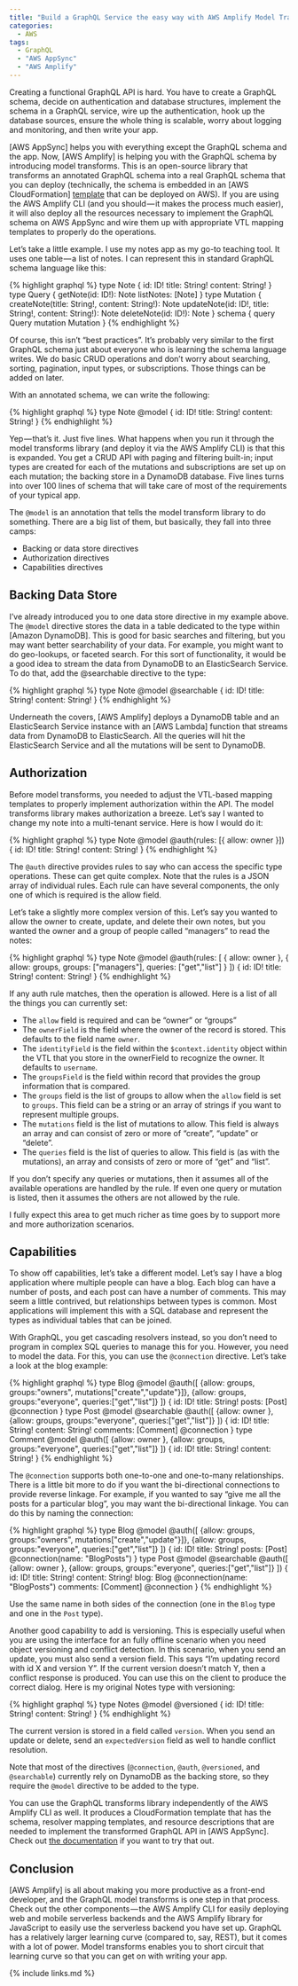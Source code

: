 ```yaml
---
title: "Build a GraphQL Service the easy way with AWS Amplify Model Transforms"
categories:
  - AWS
tags:
  - GraphQL
  - "AWS AppSync"
  - "AWS Amplify"
---
```


Creating a functional GraphQL API is hard. You have to create a GraphQL schema, decide on authentication and database structures, implement the schema in a GraphQL service, wire up the authentication, hook up the database sources, ensure the whole thing is scalable, worry about logging and monitoring, and then write your app.

[AWS AppSync] helps you with everything except the GraphQL schema and the app. Now, [AWS Amplify] is helping you with the GraphQL schema by introducing model transforms. This is an open-source library that transforms an annotated GraphQL schema into a real GraphQL schema that you can deploy (technically, the schema is embedded in an [AWS CloudFormation]  [template](https://aws.amazon.com/cloudformation/aws-cloudformation-templates/) that can be deployed on AWS). If you are using the AWS Amplify CLI (and you should — it makes the process much easier), it will also deploy all the resources necessary to implement the GraphQL schema on AWS AppSync and wire them up with appropriate VTL mapping templates to properly do the operations.

Let’s take a little example. I use my notes app as my go-to teaching tool. It uses one table — a list of notes. I can represent this in standard GraphQL schema language like this:

{% highlight graphql %}
type Note {
  id: ID!
  title: String!
  content: String!
}
type Query {
  getNote(id: ID!): Note
  listNotes: [Note]
}
type Mutation {
  createNote(title: String!, content: String!): Note
  updateNote(id: ID!, title: String!, content: String!): Note
  deleteNote(id: ID!): Note
}
schema {
  query Query
  mutation Mutation
}
{% endhighlight %}

Of course, this isn’t “best practices”. It’s probably very similar to the first GraphQL schema just about everyone who is learning the schema language writes. We do basic CRUD operations and don’t worry about searching, sorting, pagination, input types, or subscriptions. Those things can be added on later.

With an annotated schema, we can write the following:

{% highlight graphql %}
type Note @model {
  id: ID!
  title: String!
  content: String!
}
{% endhighlight %}

Yep — that’s it. Just five lines. What happens when you run it through the model transforms library (and deploy it via the AWS Amplify CLI) is that this is expanded. You get a CRUD API with paging and filtering built-in; input types are created for each of the mutations and subscriptions are set up on each mutation; the backing store in a DynamoDB database. Five lines turns into over 100 lines of schema that will take care of most of the requirements of your typical app.

The `@model` is an annotation that tells the model transform library to do something. There are a big list of them, but basically, they fall into three camps:

* Backing or data store directives
* Authorization directives
* Capabilities directives

## Backing Data Store

I’ve already introduced you to one data store directive in my example above. The `@model` directive stores the data in a table dedicated to the type within [Amazon DynamoDB]. This is good for basic searches and filtering, but you may want better searchability of your data. For example, you might want to do geo-lookups, or faceted search. For this sort of functionality, it would be a good idea to stream the data from DynamoDB to an ElasticSearch Service. To do that, add the @searchable directive to the type:

{% highlight graphql %}
type Note @model @searchable {
  id: ID!
  title: String!
  content: String!
}
{% endhighlight %}

Underneath the covers, [AWS Amplify] deploys a DynamoDB table and an ElasticSearch Service instance with an [AWS Lambda] function that streams data from DynamoDB to ElasticSearch. All the queries will hit the ElasticSearch Service and all the mutations will be sent to DynamoDB.

## Authorization

Before model transforms, you needed to adjust the VTL-based mapping templates to properly implement authorization within the API. The model transforms library makes authorization a breeze. Let’s say I wanted to change my note into a multi-tenant service. Here is how I would do it:

{% highlight graphql %}
type Note
    @model
    @auth(rules: [{ allow: owner }])
{
  id: ID!
  title: String!
  content: String!
}
{% endhighlight %}

The `@auth` directive provides rules to say who can access the specific type operations. These can get quite complex. Note that the rules is a JSON array of individual rules. Each rule can have several components, the only one of which is required is the allow field.

Let’s take a slightly more complex version of this. Let’s say you wanted to allow the owner to create, update, and delete their own notes, but you wanted the owner and a group of people called “managers” to read the notes:

{% highlight graphql %}
type Note
  @model
  @auth(rules: [
    { allow: owner },
    { allow: groups, groups: ["managers"], queries: ["get","list"] }
  ])
{
    id: ID!
    title: String!
    content: String!
}
{% endhighlight %}

If any auth rule matches, then the operation is allowed. Here is a list of all the things you can currently set:

* The `allow` field is required and can be “owner” or “groups”
* The `ownerField` is the field where the owner of the record is stored. This defaults to the field name `owner`.
* The `identityField` is the field within the `$context.identity` object within the VTL that you store in the ownerField to recognize the owner. It defaults to `username`.
* The `groupsField` is the field within record that provides the group information that is compared.
* The `groups` field is the list of groups to allow when the `allow` field is set to `groups`. This field can be a string or an array of strings if you want to represent multiple groups.
* The `mutations` field is the list of mutations to allow. This field is always an array and can consist of zero or more of “create”, “update” or “delete”.
* The `queries` field is the list of queries to allow. This field is (as with the mutations), an array and consists of zero or more of “get” and “list”.

If you don’t specify any queries or mutations, then it assumes all of the available operations are handled by the rule. If even one query or mutation is listed, then it assumes the others are not allowed by the rule.

I fully expect this area to get much richer as time goes by to support more and more authorization scenarios.

## Capabilities

To show off capabilities, let’s take a different model. Let’s say I have a blog application where multiple people can have a blog. Each blog can have a number of posts, and each post can have a number of comments. This may seem a little contrived, but relationships between types is common. Most applications will implement this with a SQL database and represent the types as individual tables that can be joined.

With GraphQL, you get cascading resolvers instead, so you don’t need to program in complex SQL queries to manage this for you. However, you need to model the data. For this, you can use the `@connection` directive. Let’s take a look at the blog example:

{% highlight graphql %}
type Blog @model
  @auth([
    {allow: groups, groups:"owners", mutations["create","update"}]},
    {allow: groups, groups:"everyone", queries:["get","list"]}
  ])
{
  id: ID!
  title: String!
  posts: [Post] @connection
}
type Post @model @searchable
  @auth([
    {allow: owner },
    {allow: groups, groups:"everyone", queries:["get","list"]}
  ])
{
  id: ID!
  title: String!
  content: String!
  comments: [Comment] @connection
}
type Comment
  @model
  @auth([
    {allow: owner },
    {allow: groups, groups:"everyone", queries:["get","list"]}
  ])
{
  id: ID!
  title: String!
  content: String!
}
{% endhighlight %}

The `@connection` supports both one-to-one and one-to-many relationships. There is a little bit more to do if you want the bi-directional connections to provide reverse linkage. For example, if you wanted to say “give me all the posts for a particular blog”, you may want the bi-directional linkage. You can do this by naming the connection:

{% highlight graphql %}
type Blog @model
  @auth([
    {allow: groups, groups:"owners", mutations["create","update"}]},
    {allow: groups, groups:"everyone", queries:["get","list"]}
  ])
{
  id: ID!
  title: String!
  posts: [Post] @connection(name: "BlogPosts")
}
type Post @model @searchable
  @auth([
    {allow: owner },
    {allow: groups, groups:"everyone", queries:["get","list"]}
  ])
{
  id: ID!
  title: String!
  content: String!
  blog: Blog @connection(name: "BlogPosts")
  comments: [Comment] @connection
}
{% endhighlight %}

Use the same name in both sides of the connection (one in the `Blog` type and one in the `Post` type).

Another good capability to add is versioning. This is especially useful when you are using the interface for an fully offline scenario when you need object versioning and conflict detection. In this scenario, when you send an update, you must also send a version field. This says “I’m updating record with id X and version Y”. If the current version doesn’t match Y, then a conflict response is produced. You can use this on the client to produce the correct dialog. Here is my original Notes type with versioning:

{% highlight graphql %}
type Notes @model @versioned {
  id: ID!
  title: String!
  content: String!
}
{% endhighlight %}

The current version is stored in a field called `version`. When you send an update or delete, send an `expectedVersion` field as well to handle conflict resolution.

Note that most of the directives (`@connection`, `@auth`, `@versioned`, and `@searchable`) currently rely on DynamoDB as the backing store, so they require the `@model` directive to be added to the type.

You can use the GraphQL transforms library independently of the AWS Amplify CLI as well. It produces a CloudFormation template that has the schema, resolver mapping templates, and resource descriptions that are needed to implement the transformed GraphQL API in [AWS AppSync]. Check out [the documentation](https://github.com/aws-amplify/amplify-cli/tree/master/packages/graphql-transformer-core) if you want to try that out.

## Conclusion

[AWS Amplify] is all about making you more productive as a front-end developer, and the GraphQL model transforms is one step in that process. Check out the other components — the AWS Amplify CLI for easily deploying web and mobile serverless backends and the AWS Amplify library for JavaScript to easily use the serverless backend you have set up. GraphQL has a relatively larger learning curve (compared to, say, REST), but it comes with a lot of power. Model transforms enables you to short circuit that learning curve so that you can get on with writing your app.

{% include links.md %}
